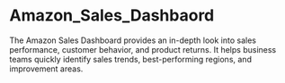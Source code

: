 # Amazon_Sales_Dashbaord
The Amazon Sales Dashboard provides an in-depth look into sales performance, customer behavior, and product returns. It helps business teams quickly identify sales trends, best-performing regions, and improvement areas.
